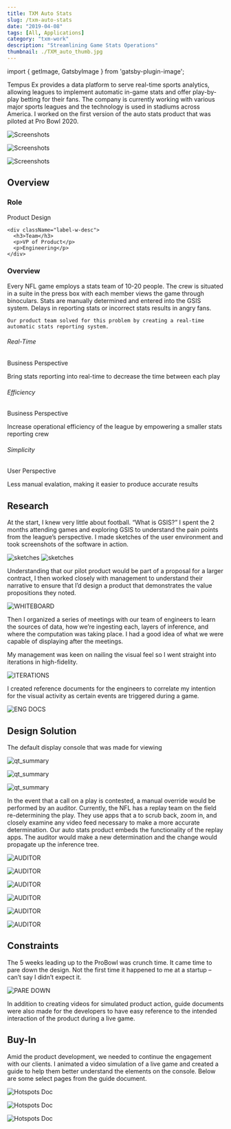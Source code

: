 ```yaml
---
title: TXM Auto Stats
slug: /txm-auto-stats
date: "2019-04-08"
tags: [All, Applications]
category: "txm-work"
description: "Streamlining Game Stats Operations"
thumbnail: ./TXM_auto_thumb.jpg
---
```


import { getImage, GatsbyImage } from 'gatsby-plugin-image';

Tempus Ex provides a data platform to serve real-time sports analytics, allowing leagues to implement automatic in-game stats and offer play-by-play betting for their fans. The company is currently working with various major sports leagues and the technology is used in stadiums across America. I worked on the first version of the auto stats product that was piloted at Pro Bowl 2020.

<div className="kg-card kg-image-card kg-width-full kg-desktop">

![Screenshots](./first_view.jpg)

</div>

<div className="kg-card kg-image-card kg-width-full kg-mobile">

![Screenshots](./first-view-1.jpg)

</div>

<div className="kg-card kg-image-card kg-width-full kg-mobile">

![Screenshots](./first-view-2.jpg)

</div>

## Overview

<div className="overview">
  <div className="left">
    <div className="label-w-desc">
      <h3>Role</h3>
      <p>Product Design</p>
    </div>

    <div className="label-w-desc">
      <h3>Team</h3>
      <p>VP of Product</p>
      <p>Engineering</p>
    </div>
  </div>

  <div className="right">
    <h3> Overview </h3>
    <p>
    Every NFL game employs a stats team of 10-20 people. The crew is situated in a suite in the press box with each member views the game through binoculars. Stats are manually determined and entered into the GSIS system. Delays in reporting stats or incorrect stats results in angry fans.

    Our product team solved for this problem by creating a real-time automatic stats reporting system.  
  </p>
  </div>
</div>

<div className="mdx-file bullet-box-container">
  <div className="bullet-box business-perspective">
    <h6>Real-Time</h6>
        <div className="tag">Business Perspective</div>
    <p>Bring stats reporting into real-time to decrease the time between each play </p>

  </div>
  <div className="bullet-box business-perspective">
    <h6>Efficiency</h6>
        <div className="tag">Business Perspective</div>
    <p>Increase operational efficiency of the league by empowering a smaller stats reporting crew</p>
  </div>
  <div className="bullet-box customer-perspective">
    <h6>Simplicity</h6>
        <div className="tag">User Perspective</div>
    <p>Less manual evalation, making it easier to produce accurate results </p>

  </div>
</div>

## Research

At the start, I knew very little about football. “What is GSIS?” I spent the 2 months attending games and exploring GSIS to understand the pain points from the league’s perspective. I made sketches of the user environment and took screenshots of the software in action.

<div className="kg-card kg-image-card kg-width-wide">

![sketches](./crew_sketches.jpg)
![sketches](./gsis-screen.jpg)

</div>

Understanding that our pilot product would be part of a proposal for a larger contract, I then worked closely with management to understand their narrative to ensure that I’d design a product that demonstrates the value propositions they noted.

<div className="kg-card kg-image-card kg-width-full">

![WHITEBOARD](./whiteboard.jpg)

</div>

Then I organized a series of meetings with our team of engineers to learn the sources of data, how we’re ingesting each, layers of inference, and where the computation was taking place. I had a good idea of what we were capable of displaying after the meetings.

My management was keen on nailing the visual feel so I went straight into iterations in high-fidelity.

<div className="kg-card kg-image-card kg-width-full">

![ITERATIONS](./iterations.jpg)

</div>

I created reference documents for the engineers to correlate my intention for the visual activity as certain events are triggered during a game.

<div className="kg-card kg-image-card kg-width-full">

![ENG DOCS](./engineering_docs.jpg)

</div>

## Design Solution

The default display console that was made for viewing

<div className="kg-card kg-image-card kg-width-full">

![qt_summary](./final_designs_1.jpg)

</div>

<div className="kg-card kg-image-card kg-width-med">

![qt_summary](./quarter-summary.jpg)

</div>

<div className="kg-card kg-image-card kg-width-full">

![qt_summary](./final_designs_2.jpg)

</div>

In the event that a call on a play is contested, a manual override would be performed by an auditor. Currently, the NFL has a replay team on the field re-determining the play. They use apps that a to scrub back, zoom in, and closely examine any video feed necessary to make a more accurate determination. Our auto stats product embeds the functionality of the replay apps. The auditor would make a new determination and the change would propagate up the inference tree.

<div className="kg-card kg-image-card kg-width-full kg-desktop">

![AUDITOR](./auditor-desktop-view1.jpg)

</div>

<div className="kg-card kg-image-card kg-width-full kg-desktop">

![AUDITOR](./auditor-desktop-view2.jpg)

</div>

<div className="kg-card kg-image-card kg-width-full kg-mobile">

![AUDITOR](./auditor-view1.jpg)

</div>

<div className="kg-card kg-image-card kg-width-full kg-mobile">

![AUDITOR](./auditor-view2.jpg)

</div>

<div className="kg-card kg-image-card kg-width-full kg-mobile">

![AUDITOR](./auditor-view3.jpg)

</div>

<div className="kg-card kg-image-card kg-width-full kg-mobile">

![AUDITOR](./auditor-view4.jpg)

</div>

## Constraints

The 5 weeks leading up to the ProBowl was crunch time. It came time to pare down the design. Not the first time it happened to me at a startup – can’t say I didn’t expect it.

<div className="kg-card kg-image-card kg-width-full">

![PARE DOWN](./pare_down.jpg)

</div>

In addition to creating videos for simulated product action, guide documents were also made for the developers to have easy reference to the intended interaction of the product during a live game.

## Buy-In

Amid the product development, we needed to continue the engagement with our clients. I animated a video simulation of a live game and created a guide to help them better understand the elements on the console. Below are some select pages from the guide document.

<div className="kg-card kg-image-card kg-width-full">

![Hotspots Doc](./sales_guide_1.jpg)

</div>

<div className="kg-card kg-image-card kg-width-full">

![Hotspots Doc](./sales_guide_2.jpg)

</div>

<div className="kg-card kg-image-card kg-width-full">

![Hotspots Doc](./sales_guide_3.jpg)

</div>
